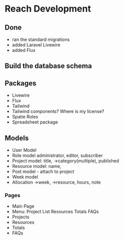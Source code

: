 # Reach Development

## Done

- ran the standard migrations
- added Laravel Livewire
- added Flux

## Build the database schema

## Packages
- Livewire
- Flux
- Tailwind
- Tailwind components?  Where is my license?
- Spatie Roles
- Spreadsheet package

## Models
- User Model
- Role model  administrator, editor, subscriber
- Project model:  title, ->category(multiple),  published 
- Resource model: name, 
- Post model - attach to project
- Week model
- Allocation ->week, ->resource, hours, note


### Pages
- Main Page
- Menu: Project List Resources Totals FAQs
- Projects
- Resources
- Totals
- FAQs



